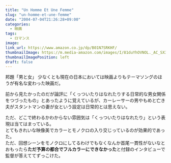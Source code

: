 ```yaml
---
title: "Un Homme Et Une Femme"
slug: "un-homme-et-une-femme"
date: "2004-07-04T21:26:28+09:00"
categories:
  - 映画
tags:
  - ロマンス
image: 
link_url: https://www.amazon.co.jp/dp/B01N7SRKHF/
thumbnailImage: https://m.media-amazon.com/images/I/81duYhOVNOL._AC_SX342_.jpg
thumbnailImagePosition: left
draft: false
---
```

邦題「男と女」 少なくとも現在の日本においては映画よりもテーマソングのほうが有名な変わった映画だ。
<!--more-->
前から見たかったのだが論評に「くっついたりはなれたりする日常的な男女関係をつづったもの」とあったように覚えているが、カーレーサーの男やもめと亡き夫がスタントマンの妻が女という設定は日常的とは思えない。

ただ、どこで終わるかわからない雰囲気は「くっついたりはなれたり」という表現は当てはまっている。  
とてもきれいな映像美でカラーとモノクロの入り交じっているのが効果的であった。  
ただ、回想シーンをモノクロにしてるわけでもなくなんか首尾一貫性がないなとおもったら**ただ予算の都合でフルカラーにできなかった**と付録のインタビューで監督が答えててずっこけた。
